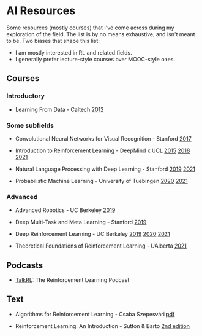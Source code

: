 # AI Resources

Some resources (mostly courses) that I've come across during my exploration of the field. The list is by no means exhaustive, and isn't meant to be. Two biases that shape this list:
* I am mostly interested in RL and related fields.
* I generally prefer lecture-style courses over MOOC-style ones.

## Courses

### Introductory
* Learning From Data - Caltech [2012](https://work.caltech.edu/telecourse)


### Some subfields

* Convolutional Neural Networks for Visual Recognition - Stanford
[2017](https://www.youtube.com/watch?v=vT1JzLTH4G4&list=PL3FW7Lu3i5JvHM8ljYj-zLfQRF3EO8sYv)

* Introduction to Reinforcement Learning - DeepMind x UCL 
[2015](https://www.youtube.com/watch?v=2pWv7GOvuf0&list=PLqYmG7hTraZDM-OYHWgPebj2MfCFzFObQ)
[2018](https://www.youtube.com/watch?v=ISk80iLhdfU&list=PLqYmG7hTraZBKeNJ-JE_eyJHZ7XgBoAyb)
[2021](https://www.youtube.com/watch?v=TCCjZe0y4Qc&list=PLqYmG7hTraZDVH599EItlEWsUOsJbAodm)

* Natural Language Processing with Deep Learning - Stanford
[2019](https://www.youtube.com/watch?v=8rXD5-xhemo&list=PLoROMvodv4rOhcuXMZkNm7j3fVwBBY42z)
[2021](https://www.youtube.com/watch?v=rmVRLeJRkl4&list=PLoROMvodv4rOSH4v6133s9LFPRHjEmbmJ)

* Probabilistic Machine Learning - University of  Tuebingen 
[2020](https://www.youtube.com/watch?v=o3pDmTet4Fc&list=PLH5_eZVldmtVytv4lPS-HPbVX8HlPDbZ5)
[2021](https://www.youtube.com/watch?v=UbaVGD4Lfis&list=PL05umP7R6ij1tHaOFY96m5uX3J21a6yNd)


### Advanced

* Advanced Robotics - UC Berkeley
[2019](https://www.youtube.com/watch?v=xWPViQ6LI-Q&list=PLwRJQ4m4UJjNBPJdt8WamRAt4XKc639wF)

* Deep Multi-Task and Meta Learning - Stanford
[2019](https://www.youtube.com/watch?v=0rZtSwNOTQo&list=PLoROMvodv4rMC6zfYmnD7UG3LVvwaITY5)

* Deep Reinforcement Learning - UC Berkeley
[2019](https://www.youtube.com/playlist?list=PLkFD6_40KJIwhWJpGazJ9VSj9CFMkb79A)
[2020](https://www.youtube.com/playlist?list=PL_iWQOsE6TfURIIhCrlt-wj9ByIVpbfGc)
[2021](https://www.youtube.com/playlist?list=PL_iWQOsE6TfXxKgI1GgyV1B_Xa0DxE5eH)

* Theoretical Foundations of Reinforcement Learning - UAlberta
[2021](https://rltheory.github.io/pages/lectures/)


## Podcasts
* [TalkRL](https://www.talkrl.com/): The Reinforcement Learning Podcast


## Text

* Algorithms for Reinforcement Learning - Csaba Szepesvári
[pdf](https://sites.ualberta.ca/~szepesva/papers/RLAlgsInMDPs.pdf)

* Reinforcement Learning: An Introduction - Sutton & Barto 
[2nd edition](http://www.incompleteideas.net/book/the-book-2nd.html)